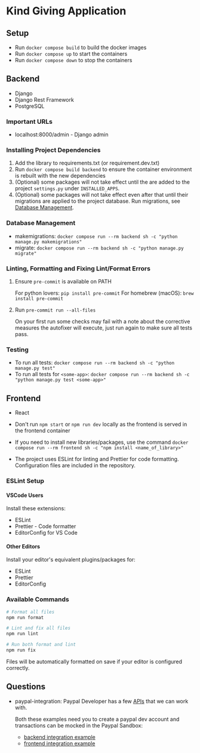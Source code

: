 # Kind Giving Application

## Setup

- Run `docker compose build` to build the docker images
- Run `docker compose up` to start the containers
- Run `docker compose down` to stop the containers

## Backend

- Django
- Django Rest Framework
- PostgreSQL

### Important URLs

- localhost:8000/admin - Django admin

### Installing Project Dependencies

1. Add the library to requirements.txt (or requirement.dev.txt)
2. Run `docker compose build backend` to ensure the container
   environment is rebuilt with the new dependencies
3. (Optional) some packages will not take effect until the are added
   to the project `settings.py` under `INSTALLED_APPS`.
4. (Optional) some packages will not take effect even after that until
   their migrations are applied to the project database.
   Run migrations, see [Database Management](#database-management).

### Database Management

- makemigrations: `docker compose run --rm backend sh -c "python
manage.py makemigrations"`
- migrate: `docker compose run --rm backend sh -c "python manage.py migrate"`

### Linting, Formatting and Fixing Lint/Format Errors

1. Ensure `pre-commit` is available on PATH

   For python lovers: `pip install pre-commit`
   For homebrew (macOS): `brew install pre-commit`

1. Run `pre-commit run --all-files`

   On your first run some checks may fail with a note about the
   corrective measures the autofixer will execute, just run again to
   make sure all tests pass.

### Testing

- To run all tests: `docker compose run --rm backend sh -c "python
manage.py test"`
- To run all tests for `<some-app>`: `docker compose run --rm backend
sh -c "python manage.py test <some-app>"`

## Frontend

- React

- Don't run `npm start` or `npm run dev` locally as the frontend is served in the frontend container
- If you need to install new libraries/packages, use the command `docker compose run --rm frontend sh -c "npm install <name_of_library>"`
- The project uses ESLint for linting and Prettier for code formatting. Configuration files are included in the repository.

### ESLint Setup

#### VSCode Users

Install these extensions:

- ESLint
- Prettier - Code formatter
- EditorConfig for VS Code

#### Other Editors

Install your editor's equivalent plugins/packages for:

- ESLint
- Prettier
- EditorConfig

### Available Commands

```bash
# Format all files
npm run format

# Lint and fix all files
npm run lint

# Run both format and lint
npm run fix
```

Files will be automatically formatted on save if your editor is configured correctly.

## Questions

- paypal-integration:
  Paypal Developer has a few [APIs](https://developer.paypal.com/api/rest/current-resources/) that we can work with.

  Both these examples need you to create a paypal dev account and transactions
  can be mocked in the Paypal Sandbox:

  - [backend integration example](https://www.youtube.com/watch?v=IXxEdhA7fig)
  - [frontend integration example](https://www.youtube.com/watch?v=f7NWToOjtKI)
